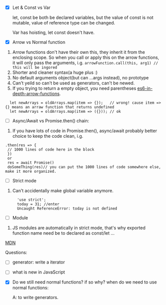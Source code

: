 ###  
- [x] Let & Const vs Var

  let, const be both be declared variables, but the value of const is not mutable, value of reference type can be changed. 

  Var has hoisting, let const doesn't have.

- [x] Arrow vs Normal function
 1. Arrow functions don't have their own this, they inherit it from the enclosing scope. So when you call or apply this on the arrow functions, it will only pass the arguments, i.g. ```arrowFunction.call(this, arg1) // this will be ingored```
   2. Shorter and cleaner syntax(a huge plus :)
   3. No default arguments object(but can ...args instead), no prototype
   4. Can't yeild so can't be used as generators, can't be newed.
   5. If you trying to return a empty object, you need parentheses [es6-in-depth-arrow-functions](https://hacks.mozilla.org/2015/06/es6-in-depth-arrow-functions/).
   ```
     let newArrays = oldArrays.map(item => {});   // wrong! cause item => {} means an arraw function that returns undefined
     let newArrays = oldArrays.map(item => ({})); // ok
   ```
- [ ] Async/Await vs Promise.then() chain:
 1. If you have lots of code in Promise.then(), async/await probably better choice to keep the code clean, i.g. 
  ```
  .then(res => {
   // 1000 lines of code here in the block
   })
   or 
   res = await Promise()
   doSomeThing(res)// you can put the 1000 lines of code somewhere else, make it more organized.
  ```

 - [ ] Strict mode
 1. Can't accidentally make global variable anymore.  
  
       ```
         'use strict';
         today = 31; //enter
         Uncaught ReferenceError: today is not defined
       ```


 - [ ] Module

 1. JS modules are automatically in strict mode, that's why exported function name need be to declared as const/let ...

[MDN](https://developer.mozilla.org/en-US/docs/Web/JavaScript/Reference/Functions/Arrow_functions)

Questions:  

- [ ] generator: write a iterator

- [ ] what is new in JavaScript 

- [x] Do we still need normal functions? if so why? when do we need to use normal functions:
  
   A: to write generators.
